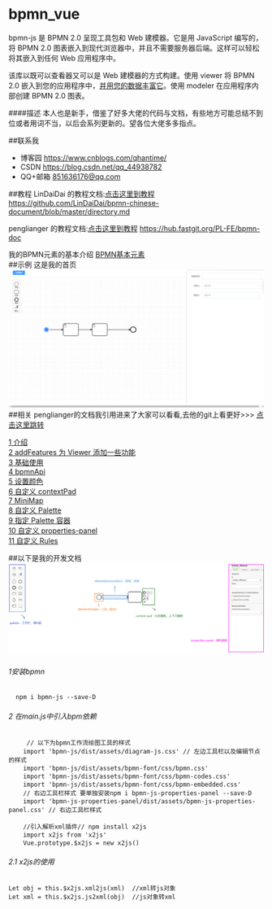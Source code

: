 # bpmn_vue
bpmn-js 是 BPMN 2.0 呈现工具包和 Web 建模器。它是用 JavaScript 编写的，将 BPMN 2.0 图表嵌入到现代浏览器中，并且不需要服务器后端。这样可以轻松将其嵌入到任何 Web 应用程序中。

该库以既可以查看器又可以是 Web 建模器的方式构建。使用 viewer 将 BPMN 2.0 嵌入到您的应用程序中，[并用您的数据丰富它](https://bpmn.io/)。使用 modeler 在应用程序内部创建 BPMN 2.0 图表。

####描述
本人也是新手，借鉴了好多大佬的代码与文档，有些地方可能总结不到位或者用词不当，以后会系列更新的。望各位大佬多多指点。

##联系我
 - 博客园 https://www.cnblogs.com/qhantime/
 - CSDN https://blog.csdn.net/qq_44938782
 - QQ+邮箱 851636176@qq.com

##教程
   LinDaiDai 的教程文档:[点击这里到教程](https://github.com/LinDaiDai/bpmn-chinese-document/blob/master/directory.md) https://github.com/LinDaiDai/bpmn-chinese-document/blob/master/directory.md
   
   penglianger 的教程文档:[点击这里到教程]( https://hub.fastgit.org/PL-FE/bpmn-doc)  https://hub.fastgit.org/PL-FE/bpmn-doc
   
   我的BPMN元素的基本介绍  [BPMN基本元素](src/doc/me/bpmnElement.md) <br/>
##示例
   这是我的首页
   ![avatar](src/doc/img/index.png)
##相关
   penglianger的文档我引用进来了大家可以看看,去他的git上看更好>>> [点击这里跳转](https://hub.fastgit.org/PL-FE/bpmn-doc)
   
   [1 介绍](src/doc/quickIntroduction.md) <br/>
   [2 addFeatures 为 Viewer 添加一些功能](src/doc/addFeatures.md) <br/>
   [3 基础使用](src/doc/baseBpmn.md) <br/>
   [4 bpmnApi](src/doc/bpmnApi.md) <br/>
   [5 设置颜色](src/doc/customConnectionColor.md) <br/>
   [6 自定义 contextPad](src/doc/customContextPad.md) <br/>
   [7 MiniMap](src/doc/customMiniMap.md) <br/>
   [8 自定义 Palette](src/doc/customPalette.md) <br/>
   [9 指定 Palette 容器](src/doc/customPaletteContainer.md) <br/>
   [10 自定义 properties-panel](src/doc/customPropertiesPanel.md) <br/>
   [11 自定义 Rules](src/doc/customRules.md) <br/>
 
 
##以下是我的开发文档
   ![avatar](src/doc/img/bpmnLayout.png)
###### 1安装bpmn
      npm i bpmn-js --save-D
###### 2 在main.js中引入bpm依赖 
         // 以下为bpmn工作流绘图工具的样式
        import 'bpmn-js/dist/assets/diagram-js.css' // 左边工具栏以及编辑节点的样式
        import 'bpmn-js/dist/assets/bpmn-font/css/bpmn.css'
        import 'bpmn-js/dist/assets/bpmn-font/css/bpmn-codes.css'
        import 'bpmn-js/dist/assets/bpmn-font/css/bpmn-embedded.css'
        // 右边工具栏样式 要单独安装npm i bpmn-js-properties-panel --save-D
        import 'bpmn-js-properties-panel/dist/assets/bpmn-js-properties-panel.css' // 右边工具栏样式
        
        //引入解析xml插件// npm install x2js
        import x2js from 'x2js'  
        Vue.prototype.$x2js = new x2js()
###### 2.1 x2js的使用 
    Let obj = this.$x2js.xml2js(xml)  //xml转js对象
    Let xml = this.$x2js.js2xml(obj)  //js对象转xml

